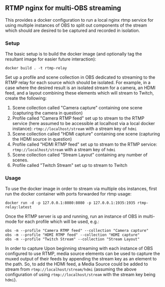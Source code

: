 ## RTMP nginx for multi-OBS streaming
This provides a docker configuration to run a local nginx rtmp service for using
multiple instances of OBS to split out components of the stream which should are
desired to be captured and recorded in isolation.

### Setup
The basic setup is to build the docker image (and optionally tag the resultant
image for easier future interaction):

```
docker build . -t rtmp-relay
```

Set up a profile and scene collection in OBS dedicated to streaming to the RTMP
relay for each source which should be isolated.  For example, in a case where
the desired result is an isolated stream for a camera, an HDMI feed, and a
layout combining these elements which will stream to Twitch, create the
following:

 1. Scene collection called "Camera capture" containing one scene (capturing the
    camera in question)
 2. Profile called "Camera RTMP feed" set up to stream to the RTMP service (here
    assumed to be accessible at localhost via a local docker instance):
    `rtmp://localhost/stream` with a stream key of `hdmi`
 3. Scene collection called "HDMI capture" containing one scene (capturing the
    HDMI source in question)
 4. Profile called "HDMI RTMP feed" set up to stream to the RTMP service:
    `rtmp://localhost/stream` with a stream key of `hdmi`
 5. Scene collection called "Stream Layout" containing any number of scenes.
 6. Profile called "Twitch Stream" set up to stream to Twitch

### Usage
To use the docker image in order to stream via multiple obs instances, first run
the docker container with ports forwarded for rtmp usage:

```
docker run -d -p 127.0.0.1:8080:8080 -p 127.0.0.1:1935:1935 rtmp-relay:latest
```

Once the RTMP server is up and running, run an instance of OBS in multi-mode for
each profile which will be used, e.g.:

```
obs -m --profile "Camera RTMP feed" --collection "Camera capture"
obs -m --profile "HDMI RTMP feed" --collection "HDMI capture"
obs -m --profile "Twitch Stream" --collection "Stream Layout"
```

In order to capture 
Upon beginning streaming with each instance of OBS configured to use RTMP,
media source elements can be used to capture the muxed output of their feeds by
appending the stream key as an element to the path.  So, to add the HDMI feed,
a Media Source could be added to stream from `rtmp://localhost/stream/hdmi`
(assuming the above configuration of using `rtmp://localhost/stream` with the
stream key being `hdmi`).
